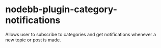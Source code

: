 # nodebb-plugin-category-notifications

Allows user to subscribe to categories and get notifications whenever a new topic or post is made.


